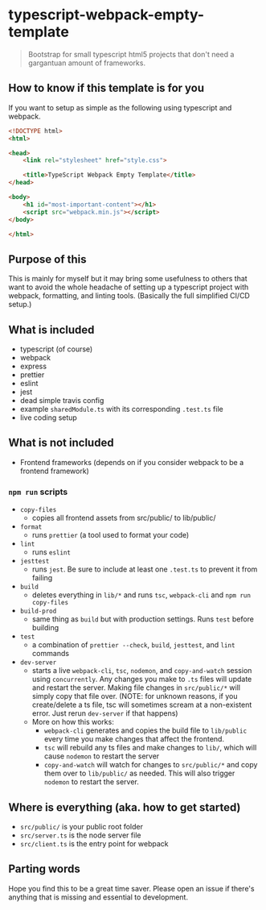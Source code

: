 # typescript-webpack-empty-template

> Bootstrap for small typescript html5 projects that don't need a gargantuan amount of frameworks.

## How to know if this template is for you

If you want to setup as simple as the following using typescript and webpack.

```html
<!DOCTYPE html>
<html>

<head>
    <link rel="stylesheet" href="style.css">

    <title>TypeScript Webpack Empty Template</title>
</head>

<body>
    <h1 id="most-important-content"></h1>
    <script src="webpack.min.js"></script>
</body>

</html>
```

## Purpose of this

This is mainly for myself but it may bring some usefulness to others that want to avoid the whole headache of setting up a typescript project with webpack, formatting, and linting tools. (Basically the full simplified CI/CD setup.)

## What is included

- typescript (of course)
- webpack
- express
- prettier
- eslint
- jest
- dead simple travis config
- example `sharedModule.ts` with its corresponding `.test.ts` file
- live coding setup

## What is not included

- Frontend frameworks (depends on if you consider webpack to be a frontend framework)

### `npm run` scripts

- `copy-files`
  - copies all frontend assets from src/public/ to lib/public/
- `format`
  - runs `prettier` (a tool used to format your code)
- `lint`
  - runs `eslint`
- `jesttest`
  - runs `jest`. Be sure to include at least one `.test.ts` to prevent it from failing
- `build`
  - deletes everything in `lib/*` and runs `tsc`, `webpack-cli` and `npm run copy-files` 
- `build-prod`
  - same thing as `build` but with production settings. Runs `test` before building
- `test`
  - a combination of `prettier --check`, `build`, `jesttest`, and `lint` commands
- `dev-server`
  - starts a live `webpack-cli`, `tsc`, `nodemon`, and `copy-and-watch` session using `concurrently`. Any changes you make to `.ts` files will update and restart the server. Making file changes in `src/public/*` will simply copy that file over. (NOTE: for unknown reasons, if you create/delete a ts file, tsc will sometimes scream at a non-existent error. Just rerun `dev-server` if that happens)
  - More on how this works:
    - `webpack-cli` generates and copies the build file to `lib/public` every time you make changes that affect the frontend.
    - `tsc` will rebuild any ts files and make changes to `lib/`, which will cause `nodemon` to restart the server
    - `copy-and-watch` will watch for changes to `src/public/*` and copy them over to `lib/public/` as needed. This will also trigger `nodemon` to restart the server.

## Where is everything (aka. how to get started)

- `src/public/` is your public root folder
- `src/server.ts` is the node server file
- `src/client.ts` is the entry point for webpack

## Parting words

Hope you find this to be a great time saver. Please open an issue if there's anything that is missing and essential to development.
